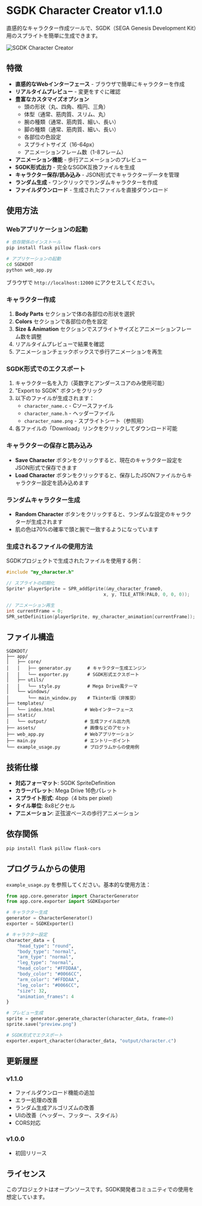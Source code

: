 # SGDK Character Creator v1.1.0

直感的なキャラクター作成ツールで、SGDK（SEGA Genesis Development Kit）用のスプライトを簡単に生成できます。

![SGDK Character Creator](https://raw.githubusercontent.com/KG-NINJA/SGDKDOT/main/assets/screenshot.png)

## 特徴

- **直感的なWebインターフェース** - ブラウザで簡単にキャラクターを作成
- **リアルタイムプレビュー** - 変更をすぐに確認
- **豊富なカスタマイズオプション**
  - 頭の形状（丸、四角、楕円、三角）
  - 体型（通常、筋肉質、スリム、丸）
  - 腕の種類（通常、筋肉質、細い、長い）
  - 脚の種類（通常、筋肉質、細い、長い）
  - 各部位の色設定
  - スプライトサイズ（16-64px）
  - アニメーションフレーム数（1-8フレーム）
- **アニメーション機能** - 歩行アニメーションのプレビュー
- **SGDK形式出力** - 完全なSGDK互換ファイルを生成
- **キャラクター保存/読み込み** - JSON形式でキャラクターデータを管理
- **ランダム生成** - ワンクリックでランダムキャラクターを作成
- **ファイルダウンロード** - 生成されたファイルを直接ダウンロード

## 使用方法

### Webアプリケーションの起動

```bash
# 依存関係のインストール
pip install flask pillow flask-cors

# アプリケーションの起動
cd SGDKDOT
python web_app.py
```

ブラウザで `http://localhost:12000` にアクセスしてください。

### キャラクター作成

1. **Body Parts** セクションで体の各部位の形状を選択
2. **Colors** セクションで各部位の色を設定
3. **Size & Animation** セクションでスプライトサイズとアニメーションフレーム数を調整
4. リアルタイムプレビューで結果を確認
5. アニメーションチェックボックスで歩行アニメーションを再生

### SGDK形式でのエクスポート

1. キャラクター名を入力（英数字とアンダースコアのみ使用可能）
2. "Export to SGDK" ボタンをクリック
3. 以下のファイルが生成されます：
   - `character_name.c` - Cソースファイル
   - `character_name.h` - ヘッダーファイル
   - `character_name.png` - スプライトシート（参照用）
4. 各ファイルの「Download」リンクをクリックしてダウンロード可能

### キャラクターの保存と読み込み

- **Save Character** ボタンをクリックすると、現在のキャラクター設定をJSON形式で保存できます
- **Load Character** ボタンをクリックすると、保存したJSONファイルからキャラクター設定を読み込めます

### ランダムキャラクター生成

- **Random Character** ボタンをクリックすると、ランダムな設定のキャラクターが生成されます
- 肌の色は70%の確率で頭と腕で一致するようになっています

### 生成されるファイルの使用方法

SGDKプロジェクトで生成されたファイルを使用する例：

```c
#include "my_character.h"

// スプライトの初期化
Sprite* playerSprite = SPR_addSprite(&my_character_frame0, 
                                    x, y, TILE_ATTR(PAL0, 0, 0, 0));

// アニメーション再生
int currentFrame = 0;
SPR_setDefinition(playerSprite, my_character_animation[currentFrame]);
```

## ファイル構造

```
SGDKDOT/
├── app/
│   ├── core/
│   │   ├── generator.py      # キャラクター生成エンジン
│   │   └── exporter.py       # SGDK形式エクスポート
│   ├── utils/
│   │   └── style.py          # Mega Drive風テーマ
│   └── windows/
│       └── main_window.py    # Tkinter版（非推奨）
├── templates/
│   └── index.html           # Webインターフェース
├── static/
│   └── output/              # 生成ファイル出力先
├── assets/                  # 画像などのアセット
├── web_app.py               # Webアプリケーション
├── main.py                  # エントリーポイント
└── example_usage.py         # プログラムからの使用例
```

## 技術仕様

- **対応フォーマット**: SGDK SpriteDefinition
- **カラーパレット**: Mega Drive 16色パレット
- **スプライト形式**: 4bpp（4 bits per pixel）
- **タイル単位**: 8x8ピクセル
- **アニメーション**: 正弦波ベースの歩行アニメーション

## 依存関係

```bash
pip install flask pillow flask-cors
```

## プログラムからの使用

`example_usage.py` を参照してください。基本的な使用方法：

```python
from app.core.generator import CharacterGenerator
from app.core.exporter import SGDKExporter

# キャラクター生成
generator = CharacterGenerator()
exporter = SGDKExporter()

# キャラクター設定
character_data = {
    "head_type": "round",
    "body_type": "normal",
    "arm_type": "normal",
    "leg_type": "normal",
    "head_color": "#FFDDAA",
    "body_color": "#0066CC",
    "arm_color": "#FFDDAA",
    "leg_color": "#0066CC",
    "size": 32,
    "animation_frames": 4
}

# プレビュー生成
sprite = generator.generate_character(character_data, frame=0)
sprite.save("preview.png")

# SGDK形式でエクスポート
exporter.export_character(character_data, "output/character.c")
```

## 更新履歴

### v1.1.0
- ファイルダウンロード機能の追加
- エラー処理の改善
- ランダム生成アルゴリズムの改善
- UIの改善（ヘッダー、フッター、スタイル）
- CORS対応

### v1.0.0
- 初回リリース

## ライセンス

このプロジェクトはオープンソースです。SGDK開発者コミュニティでの使用を想定しています。
